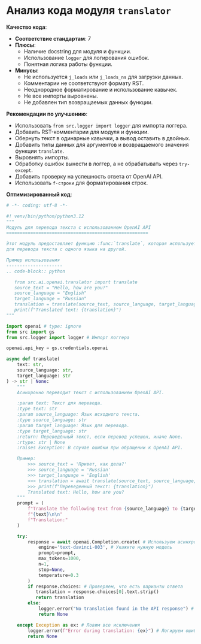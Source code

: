 # Анализ кода модуля `translator`

**Качество кода**:
   - **Соответствие стандартам**: 7
   - **Плюсы**:
     - Наличие docstring для модуля и функции.
     - Использование `logger` для логирования ошибок.
     - Понятная логика работы функции.
   - **Минусы**:
     - Не используется `j_loads` или `j_loads_ns` для загрузки данных.
     - Комментарии не соответствуют формату RST.
     - Неоднородное форматирование и использование кавычек.
     - Не все импорты выровнены.
     - Не добавлен тип возвращаемых данных функции.

**Рекомендации по улучшению**:
   - Использовать `from src.logger import logger` для импорта логгера.
   - Добавить RST-комментарии для модуля и функции.
   - Обернуть текст в одинарные кавычки, а вывод оставить в двойных.
   - Добавить типы данных для аргументов и возвращаемого значения функции `translate`.
   - Выровнять импорты.
   - Обработку ошибок вынести в логгер, а не обрабатывать через `try-except`.
   - Добавить проверку на успешность ответа от OpenAI API.
   - Использовать `f-строки` для форматирования строк.

**Оптимизированный код**:

```python
# -*- coding: utf-8 -*-

#! venv/bin/python/python3.12
"""
Модуль для перевода текста с использованием OpenAI API
=====================================================

Этот модуль предоставляет функцию :func:`translate`, которая использует OpenAI API
для перевода текста с одного языка на другой.

Пример использования
---------------------
.. code-block:: python

   from src.ai.openai.translator import translate
   source_text = "Hello, how are you?"
   source_language = "English"
   target_language = "Russian"
   translation = translate(source_text, source_language, target_language)
   print(f"Translated text: {translation}")
"""

import openai # type: ignore
from src import gs
from src.logger import logger # Импорт логгера

openai.api_key = gs.credentials.openai

async def translate(
    text: str,
    source_language: str,
    target_language: str
) -> str | None:
    """
    Асинхронно переводит текст с использованием OpenAI API.

    :param text: Текст для перевода.
    :type text: str
    :param source_language: Язык исходного текста.
    :type source_language: str
    :param target_language: Язык для перевода.
    :type target_language: str
    :return: Переведённый текст, если перевод успешен, иначе None.
    :rtype: str | None
    :raises Exception: В случае ошибки при обращении к OpenAI API.

    Пример:
        >>> source_text = 'Привет, как дела?'
        >>> source_language = 'Russian'
        >>> target_language = 'English'
        >>> translation = await translate(source_text, source_language, target_language)
        >>> print(f"Переведенный текст: {translation}")
        Translated text: Hello, how are you?
    """
    prompt = (
        f"Translate the following text from {source_language} to {target_language}:\n\n"
        f"{text}\n\n"
        f"Translation:"
    )

    try:
        response = await openai.Completion.create( # Используем асинхронный вызов
            engine='text-davinci-003', # Укажите нужную модель
            prompt=prompt,
            max_tokens=1000,
            n=1,
            stop=None,
            temperature=0.3
        )
        if response.choices: # Проверяем, что есть варианты ответа
           translation = response.choices[0].text.strip()
           return translation
        else:
            logger.error("No translation found in the API response") # Логируем, если нет перевода
            return None

    except Exception as ex: # Ловим все исключения
        logger.error(f"Error during translation: {ex}") # Логируем ошибку
        return None
```
